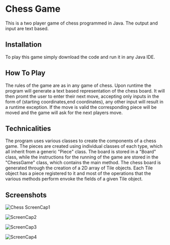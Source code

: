 # Chess Game
This is a two player game of chess programmed in Java. The output and input are text based. 

## Installation
To play this game simply download the code and run it in any Java IDE. 

## How To Play
The rules of the game are as in any game of chess. 
Upon runtime the program will generate a text based representation of the chess board. 
It will then promt the user to enter their next move, accepting only inputs in the form of
(starting coordinates,end coordinates), any other input will result in a runtime exception.
If the move is valid the corresponding piece will be moved and the game will ask for the next players move. 

## Technicalities
The program uses various classes to create the components of a chess game. 
The pieces are created using individual classes of each type, which all inherit from a generic "Piece" class. The board is
stored in a "Board" class, while the instructions for the running of the game are stored in the "ChessGame" class, which 
contains the main method. The chess board is generated through the creation of a 2D array of Tile objects. Each Tile object 
has a piece registered to it and most of the operations that the various methods perform envoke the fields of a given Tile object.

## Screenshots
![Chess ScreenCap1](https://user-images.githubusercontent.com/40774420/60543827-50e2de80-9ce5-11e9-98d6-7a5ba9351456.PNG)  


![ScreenCap2](https://user-images.githubusercontent.com/40774420/60543928-943d4d00-9ce5-11e9-83e8-cbdf4c072083.PNG)

![ScreenCap3](https://user-images.githubusercontent.com/40774420/60544248-660c3d00-9ce6-11e9-8efb-eb39d91ce5b8.PNG)

![ScreenCap4](https://user-images.githubusercontent.com/40774420/60544279-74f2ef80-9ce6-11e9-81f3-ac08a1460d5a.PNG)


